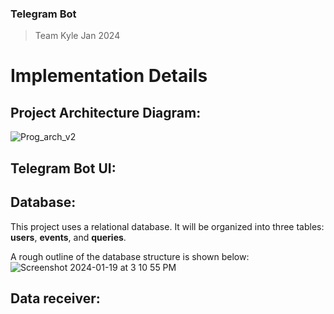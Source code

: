 ### Telegram Bot
> Team Kyle Jan 2024
# Implementation Details

## Project Architecture Diagram:
![Prog_arch_v2](https://github.com/adam-gill/tg_trading_bot/assets/81604772/83333fb4-2a50-4e4f-9b73-1fcd7fde7f79)

## Telegram Bot UI:

## Database:
This project uses a relational database. It will be organized into three tables: **users**, **events**, and **queries**.

A rough outline of the database structure is shown below:
![Screenshot 2024-01-19 at 3 10 55 PM](https://github.com/adam-gill/tg_trading_bot/assets/81604772/1e94b320-315a-4233-bd5f-c2363181a87e)

## Data receiver:

